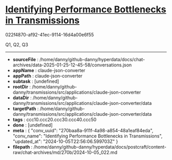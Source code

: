 # [Identifying Performance Bottlenecks in Transmissions](https://claude.ai/chat/270baa8a-911f-4a98-a854-48a1eaf84eda)

022f4870-af92-41ec-9114-16d4a00e6f55

Q1, Q2, Q3

---

* **sourceFile** : /home/danny/github-danny/hyperdata/docs/chat-archives/data-2025-01-25-12-45-58/conversations.json
* **appName** : claude-json-converter
* **appPath** : claude-json-converter
* **subtask** : [undefined]
* **rootDir** : /home/danny/github-danny/transmissions/src/applications/claude-json-converter
* **dataDir** : /home/danny/github-danny/transmissions/src/applications/claude-json-converter/data
* **targetPath** : /home/danny/github-danny/transmissions/src/applications/claude-json-converter/data
* **tags** : ccc10.ccc20.ccc30.ccc40.ccc50
* **done** : [undefined]
* **meta** : {
  "conv_uuid": "270baa8a-911f-4a98-a854-48a1eaf84eda",
  "conv_name": "Identifying Performance Bottlenecks in Transmissions",
  "updated_at": "2024-10-05T22:56:06.599703Z"
}
* **filepath** : /home/danny/github-danny/hyperdata/docs/postcraft/content-raw/chat-archives/md/270b/2024-10-05_022.md